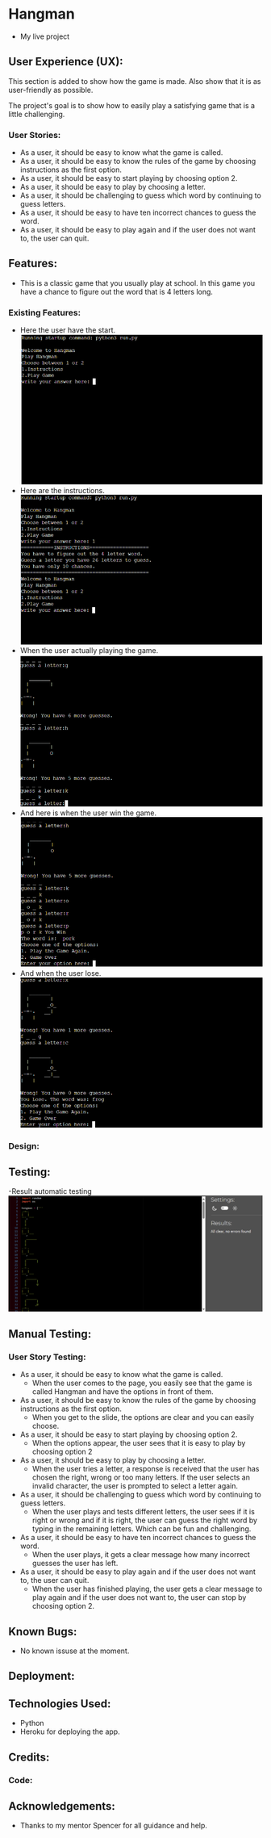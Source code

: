 # Hangman
- My live project

## User Experience (UX):

This section is added to show how the game is made. Also show that it is as user-friendly as possible.

The project's goal is to show how to easily play a satisfying game that is a little challenging.

### User Stories:

- As a user, it should be easy to know what the game is called.
- As a user, it should be easy to know the rules of the game by choosing instructions as the first option.
- As a user, it should be easy to start playing by choosing option 2.
- As a user, it should be easy to play by choosing a letter.
- As a user, it should be challenging to guess which word by continuing to guess letters.
- As a user, it should be easy to have ten incorrect chances to guess the word.
- As a user, it should be easy to play again and if the user does not want to, the user can quit.

## Features:
- This is a classic game that you usually play at school. In this game you have a chance to figure out the word that is 4 letters long.
### Existing Features:
- Here the user have the start. 
![start gaming](assets/images/hangman-start.png)
- Here are the instructions.
![instructions](assets/images/hangman-instructions.png)
- When the user actually playing the game.
![playing](assets/images/hangman-playing.png)
- And here is when the user win the game.
![youwin](assets/images/hangman-youwin.png)
- And when the user lose.
![youlose](assets/images/hangman-youlose.png)

### Design:

## Testing:

-Result automatic testing
![validator](assets/images/hangman-validator.png)

## Manual Testing:

### User Story Testing:

- As a user, it should be easy to know what the game is called.
    - When the user comes to the page, you easily see that the game is called Hangman and have the options in front of them.
- As a user, it should be easy to know the rules of the game by choosing instructions as the first option.
    - When you get to the slide, the options are clear and you can easily choose.
- As a user, it should be easy to start playing by choosing option 2.
    - When the options appear, the user sees that it is easy to play by choosing option 2
- As a user, it should be easy to play by choosing a letter.
    - When the user tries a letter, a response is received that the user has chosen the right, wrong or too many letters. If the user selects an invalid character, the user is prompted to select a letter again.
- As a user, it should be challenging to guess which word by continuing to guess letters.
    - When the user plays and tests different letters, the user sees if it is right or wrong and if it is right, the user can guess the right word by typing in the remaining letters. Which can be fun and challenging.
- As a user, it should be easy to have ten incorrect chances to guess the word.
    - When the user plays, it gets a clear message how many incorrect guesses the user has left.
- As a user, it should be easy to play again and if the user does not want to, the user can quit.
    - When the user has finished playing, the user gets a clear message to play again and if the user does not want to, the user can stop by choosing option 2.

## Known Bugs:

- No known issuse at the moment.

## Deployment:

## Technologies Used:

- Python
- Heroku for deploying the app.

## Credits:
### Code:

## Acknowledgements: 
- Thanks to my mentor Spencer for all guidance and help.